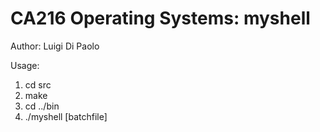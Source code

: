 # CA216 Operating Systems: myshell

Author: Luigi Di Paolo

Usage:
1. cd src
2. make
3. cd ../bin
4. ./myshell [batchfile]
